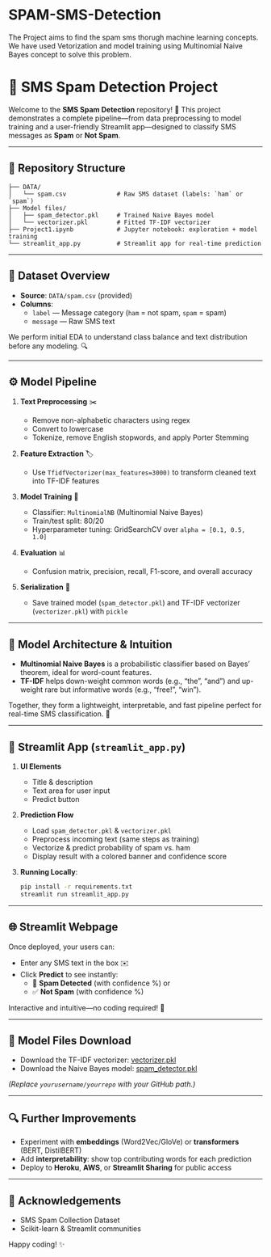 # SPAM-SMS-Detection
The Project aims to find the spam sms thorugh machine learning concepts. We have used Vetorization and model training using Multinomial Naive Bayes concept to solve this problem.

# 📱 SMS Spam Detection Project

Welcome to the **SMS Spam Detection** repository! 🚀 This project demonstrates a complete pipeline—from data preprocessing to model training and a user-friendly Streamlit app—designed to classify SMS messages as **Spam** or **Not Spam**.

---

## 📂 Repository Structure

```
├── DATA/
│   └── spam.csv              # Raw SMS dataset (labels: `ham` or `spam`)
├── Model files/
│   ├── spam_detector.pkl     # Trained Naive Bayes model
│   └── vectorizer.pkl        # Fitted TF-IDF vectorizer
├── Project1.ipynb            # Jupyter notebook: exploration + model training
└── streamlit_app.py          # Streamlit app for real-time prediction
```

---

## 📝 Dataset Overview

- **Source**: `DATA/spam.csv` (provided)  
- **Columns**:  
  - `label` — Message category (`ham` = not spam, `spam` = spam)  
  - `message` — Raw SMS text

We perform initial EDA to understand class balance and text distribution before any modeling. 🔍

---

## ⚙️ Model Pipeline

1. **Text Preprocessing** ✂️
   - Remove non-alphabetic characters using regex  
   - Convert to lowercase  
   - Tokenize, remove English stopwords, and apply Porter Stemming

2. **Feature Extraction** 🏷️
   - Use `TfidfVectorizer(max_features=3000)` to transform cleaned text into TF-IDF features

3. **Model Training** 🤖
   - Classifier: `MultinomialNB` (Multinomial Naive Bayes)  
   - Train/test split: 80/20  
   - Hyperparameter tuning: GridSearchCV over `alpha = [0.1, 0.5, 1.0]`

4. **Evaluation** 📊
   - Confusion matrix, precision, recall, F1-score, and overall accuracy

5. **Serialization** 💾
   - Save trained model (`spam_detector.pkl`) and TF-IDF vectorizer (`vectorizer.pkl`) with `pickle`

---

## 🤖 Model Architecture & Intuition

- **Multinomial Naive Bayes** is a probabilistic classifier based on Bayes’ theorem, ideal for word-count features.  
- **TF-IDF** helps down-weight common words (e.g., “the”, “and”) and up-weight rare but informative words (e.g., “free!”, “win”).

Together, they form a lightweight, interpretable, and fast pipeline perfect for real-time SMS classification. 🎯

---

## 🚀 Streamlit App (`streamlit_app.py`)

1. **UI Elements**
   - Title & description  
   - Text area for user input  
   - Predict button

2. **Prediction Flow**
   - Load `spam_detector.pkl` & `vectorizer.pkl`
   - Preprocess incoming text (same steps as training)  
   - Vectorize & predict probability of spam vs. ham  
   - Display result with a colored banner and confidence score

3. **Running Locally**:
   ```bash
   pip install -r requirements.txt
   streamlit run streamlit_app.py
   ```

---

## 🌐 Streamlit Webpage

Once deployed, your users can:

- Enter any SMS text in the box ✉️
- Click **Predict** to see instantly:
  - 🚨 **Spam Detected** (with confidence %) or
  - ✅ **Not Spam** (with confidence %)

Interactive and intuitive—no coding required! 🎉

---

## 💾 Model Files Download

- Download the TF-IDF vectorizer: [vectorizer.pkl](https://github.com/yourusername/yourrepo/raw/main/Model%20files/vectorizer.pkl)
- Download the Naive Bayes model: [spam_detector.pkl](https://github.com/yourusername/yourrepo/raw/main/Model%20files/spam_detector.pkl)

*(Replace `yourusername/yourrepo` with your GitHub path.)*

---

## 🔍 Further Improvements

- Experiment with **embeddings** (Word2Vec/GloVe) or **transformers** (BERT, DistilBERT)  
- Add **interpretability**: show top contributing words for each prediction  
- Deploy to **Heroku**, **AWS**, or **Streamlit Sharing** for public access

---

## 📖 Acknowledgements

- SMS Spam Collection Dataset  
- Scikit-learn & Streamlit communities

Happy coding! ✨

